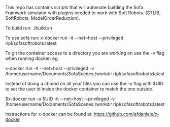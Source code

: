This repo has contains scripts that will automate building the Sofa Framwork simulator with plugins needed to work with Soft Robots. (STLIB, SoftRobots, ModelOrderReduction).

To build run: ./build.sh

To use sofa run: x-docker run -it --net=host --privileged ripl/sofasoftrobots:latest 

To git the container access to a directory you are working on use the -v flag when running docker: eg:

x-docker run -it --net=host --privileged -v /home/username/Documents/SofaScenes:/workdir ripl/sofasoftrobots:latest

Instead of doing a chmod on all your files you can use the -u flag with $UID to set the user id inside the docker container to match the one outside. 

$x-docker run -u $UID -it --net=host --privileged -v /home/username/Documents/SofaScenes:/workdir ripl/sofasoftrobots:latest

Instructions for x-docker can be found at: https://github.com/afdaniele/x-docker
